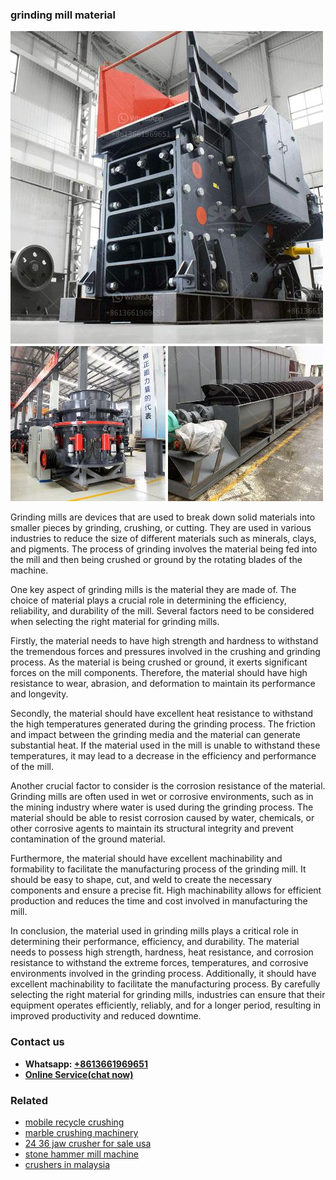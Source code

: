 <h3>grinding mill material</h3><img src='1704791620.jpg' alt=''><p>Grinding mills are devices that are used to break down solid materials into smaller pieces by grinding, crushing, or cutting. They are used in various industries to reduce the size of different materials such as minerals, clays, and pigments. The process of grinding involves the material being fed into the mill and then being crushed or ground by the rotating blades of the machine.</p><p>One key aspect of grinding mills is the material they are made of. The choice of material plays a crucial role in determining the efficiency, reliability, and durability of the mill. Several factors need to be considered when selecting the right material for grinding mills.</p><p>Firstly, the material needs to have high strength and hardness to withstand the tremendous forces and pressures involved in the crushing and grinding process. As the material is being crushed or ground, it exerts significant forces on the mill components. Therefore, the material should have high resistance to wear, abrasion, and deformation to maintain its performance and longevity.</p><p>Secondly, the material should have excellent heat resistance to withstand the high temperatures generated during the grinding process. The friction and impact between the grinding media and the material can generate substantial heat. If the material used in the mill is unable to withstand these temperatures, it may lead to a decrease in the efficiency and performance of the mill.</p><p>Another crucial factor to consider is the corrosion resistance of the material. Grinding mills are often used in wet or corrosive environments, such as in the mining industry where water is used during the grinding process. The material should be able to resist corrosion caused by water, chemicals, or other corrosive agents to maintain its structural integrity and prevent contamination of the ground material.</p><p>Furthermore, the material should have excellent machinability and formability to facilitate the manufacturing process of the grinding mill. It should be easy to shape, cut, and weld to create the necessary components and ensure a precise fit. High machinability allows for efficient production and reduces the time and cost involved in manufacturing the mill.</p><p>In conclusion, the material used in grinding mills plays a critical role in determining their performance, efficiency, and durability. The material needs to possess high strength, hardness, heat resistance, and corrosion resistance to withstand the extreme forces, temperatures, and corrosive environments involved in the grinding process. Additionally, it should have excellent machinability to facilitate the manufacturing process. By carefully selecting the right material for grinding mills, industries can ensure that their equipment operates efficiently, reliably, and for a longer period, resulting in improved productivity and reduced downtime.</p><h3>Contact us</h3><ul><li><strong>Whatsapp:&nbsp;<a href="https://wa.me/8613661969651">+8613661969651</a></strong></li><li><a href="https://swt.shibang-china.com/?git&amp;zhl&amp;grinding mill material"><strong>Online Service(chat now)</strong></a></li></ul><h3>Related</h3><ul><li><a href='mobile recycle crushing.md'>mobile recycle crushing</a></li><li><a href='marble crushing machinery.md'>marble crushing machinery</a></li><li><a href='24 36 jaw crusher for sale usa.md'>24 36 jaw crusher for sale usa</a></li><li><a href='stone hammer mill machine.md'>stone hammer mill machine</a></li><li><a href='crushers in malaysia.md'>crushers in malaysia</a></li></ul>
